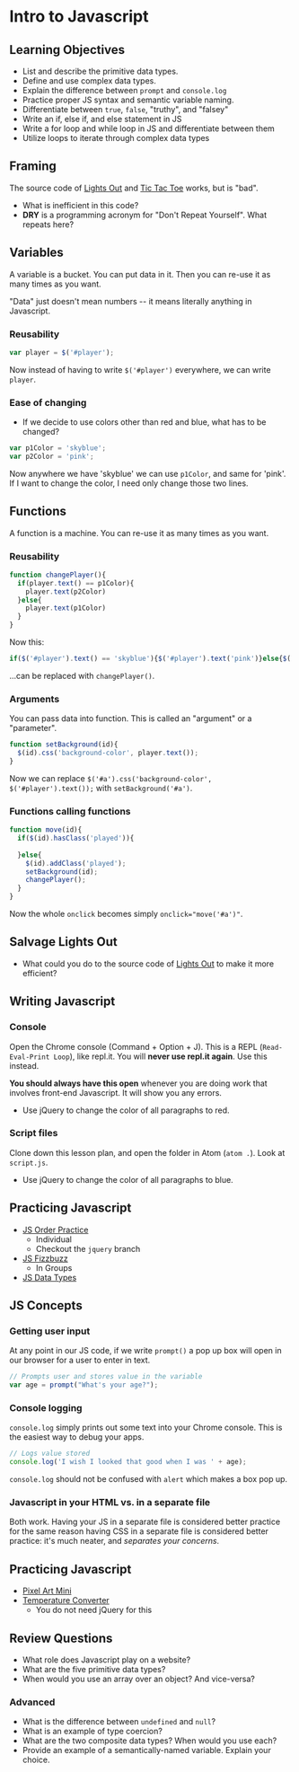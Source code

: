 # Intro to Javascript

## Learning Objectives
* List and describe the primitive data types.
* Define and use complex data types.
* Explain the difference between `prompt` and `console.log`
* Practice proper JS syntax and semantic variable naming.
* Differentiate between `true`, `false`, "truthy", and "falsey"
* Write an if, else if, and else statement in JS
* Write a for loop and while loop in JS and differentiate between them
* Utilize loops to iterate through complex data types

## Framing

The source code of [Lights Out](http://ga-wdi-exercises.github.io/lights_out/) and [Tic Tac Toe](http://ga-wdi-exercises.github.io/tic_tac_toe/) works, but is "bad".

- What is inefficient in this code?
- **DRY** is a programming acronym for "Don't Repeat Yourself". What repeats here?

## Variables

A variable is a bucket. You can put data in it. Then you can re-use it as many times as you want.

"Data" just doesn't mean numbers -- it means literally anything in Javascript.

### Reusability

```js
var player = $('#player');
```

Now instead of having to write `$('#player')` everywhere, we can write `player`.

### Ease of changing

- If we decide to use colors other than red and blue, what has to be changed?

```js
var p1Color = 'skyblue';
var p2Color = 'pink';
```

Now anywhere we have 'skyblue' we can use `p1Color`, and same for 'pink'. If I want to change the color, I need only change those two lines.

## Functions

A function is a machine. You can re-use it as many times as you want.

### Reusability

```js
function changePlayer(){
  if(player.text() == p1Color){
    player.text(p2Color)
  }else{
    player.text(p1Color)
  }
}
```

Now this:

```js
if($('#player').text() == 'skyblue'){$('#player').text('pink')}else{$('#player').text('skyblue')}
```

...can be replaced with `changePlayer()`.

### Arguments

You can pass data into function. This is called an "argument" or a "parameter".

```js
function setBackground(id){
  $(id).css('background-color', player.text());
}
```

Now we can replace `$('#a').css('background-color', $('#player').text());` with `setBackground('#a')`.

### Functions calling functions

```js
function move(id){
  if($(id).hasClass('played')){
    
  }else{
    $(id).addClass('played');
    setBackground(id);
    changePlayer();
  }
}
```

Now the whole `onclick` becomes simply `onclick="move('#a')"`.

## Salvage Lights Out

- What could you do to the source code of [Lights Out](http://ga-wdi-exercises.github.io/lights_out/) to make it more efficient?

## Writing Javascript

### Console

Open the Chrome console (Command + Option + J). This is a REPL (`Read-Eval-Print Loop`), like repl.it. You will **never use repl.it again**. Use this instead.

**You should always have this open** whenever you are doing work that involves front-end Javascript. It will show you any errors.

- Use jQuery to change the color of all paragraphs to red.

### Script files

Clone down this lesson plan, and open the folder in Atom (`atom .`). Look at `script.js`.

- Use jQuery to change the color of all paragraphs to blue.


## Practicing Javascript

- [JS Order Practice](https://github.com/ga-wdi-exercises/js_order_practice/tree/jquery)
    - Individual
    - Checkout the `jquery` branch
- [JS Fizzbuzz](https://github.com/ga-wdi-exercises/fizzbuzz_js)
    - In Groups
- [JS Data Types](https://github.com/ga-wdi-exercises/js-data-types)

## JS Concepts

### Getting user input

At any point in our JS code, if we write `prompt()` a pop up box will open in our browser for a user to enter in text.

```js
// Prompts user and stores value in the variable
var age = prompt("What's your age?");
```

### Console logging

`console.log` simply prints out some text into your Chrome console. This is the easiest way to debug your apps.

```js
// Logs value stored
console.log('I wish I looked that good when I was ' + age);
```

`console.log` should not be confused with `alert` which makes a box pop up.

### Javascript in your HTML vs. in a separate file

Both work. Having your JS in a separate file is considered better practice for the same reason having CSS in a separate file is considered better practice: it's much neater, and *separates your concerns*.

## Practicing Javascript

- [Pixel Art Mini](https://github.com/ga-wdi-exercises/pixart_js_mini)
- [Temperature Converter](https://github.com/ga-wdi-exercises/temperature_converter)
    - You do not need jQuery for this

## Review Questions

- What role does Javascript play on a website?
- What are the five primitive data types?
- When would you use an array over an object? And vice-versa?

### Advanced

- What is the difference between `undefined` and `null`?
- What is an example of type coercion?
- What are the two composite data types? When would you use each?
- Provide an example of a semantically-named variable. Explain your choice.

<script src="jquery.min.js"></script>
<script src="script.js"></script>
